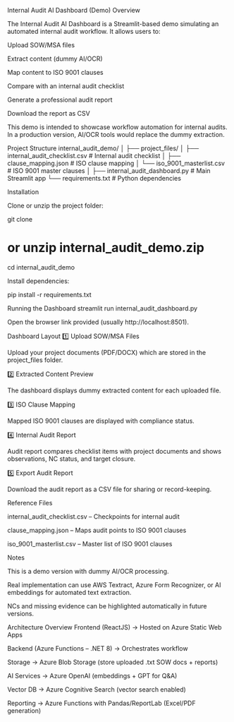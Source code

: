 Internal Audit AI Dashboard (Demo)
Overview

The Internal Audit AI Dashboard is a Streamlit-based demo simulating an automated internal audit workflow.
It allows users to:

Upload SOW/MSA files

Extract content (dummy AI/OCR)

Map content to ISO 9001 clauses

Compare with an internal audit checklist

Generate a professional audit report

Download the report as CSV

This demo is intended to showcase workflow automation for internal audits. In a production version, AI/OCR tools would replace the dummy extraction.

Project Structure
internal_audit_demo/
│
├── project_files/
│   ├── internal_audit_checklist.csv     # Internal audit checklist
│   ├── clause_mapping.json              # ISO clause mapping
│   └── iso_9001_masterlist.csv          # ISO 9001 master clauses
│
├── internal_audit_dashboard.py          # Main Streamlit app
└── requirements.txt                     # Python dependencies

Installation

Clone or unzip the project folder:

git clone <repo-url>
# or unzip internal_audit_demo.zip
cd internal_audit_demo


Install dependencies:

pip install -r requirements.txt

Running the Dashboard
streamlit run internal_audit_dashboard.py


Open the browser link provided (usually http://localhost:8501).

Dashboard Layout
1️⃣ Upload SOW/MSA Files

Upload your project documents (PDF/DOCX) which are stored in the project_files folder.

2️⃣ Extracted Content Preview

The dashboard displays dummy extracted content for each uploaded file.

3️⃣ ISO Clause Mapping

Mapped ISO 9001 clauses are displayed with compliance status.

4️⃣ Internal Audit Report

Audit report compares checklist items with project documents and shows observations, NC status, and target closure.

5️⃣ Export Audit Report

Download the audit report as a CSV file for sharing or record-keeping.

Reference Files

internal_audit_checklist.csv – Checkpoints for internal audit

clause_mapping.json – Maps audit points to ISO 9001 clauses

iso_9001_masterlist.csv – Master list of ISO 9001 clauses

Notes

This is a demo version with dummy AI/OCR processing.

Real implementation can use AWS Textract, Azure Form Recognizer, or AI embeddings for automated text extraction.

NCs and missing evidence can be highlighted automatically in future versions.

Architecture Overview
Frontend (ReactJS) → Hosted on Azure Static Web Apps

Backend (Azure Functions – .NET 8) → Orchestrates workflow

Storage → Azure Blob Storage (store uploaded .txt SOW docs + reports)

AI Services → Azure OpenAI (embeddings + GPT for Q&A)

Vector DB → Azure Cognitive Search (vector search enabled)

Reporting → Azure Functions with Pandas/ReportLab (Excel/PDF generation)

